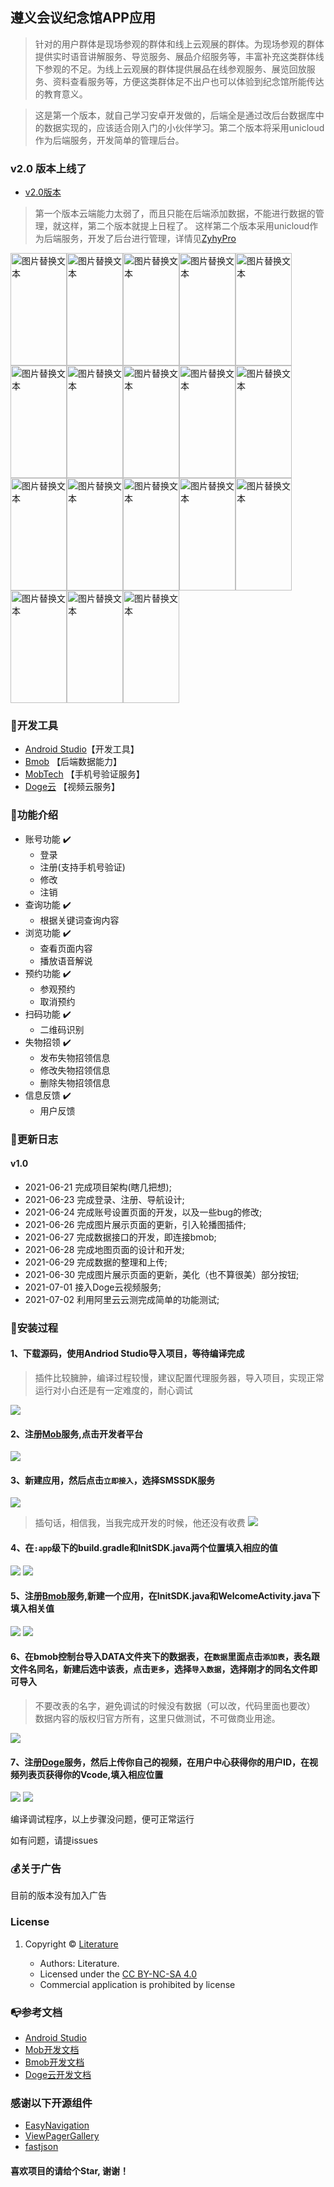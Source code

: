 ## 遵义会议纪念馆APP应用

> 针对的用户群体是现场参观的群体和线上云观展的群体。为现场参观的群体提供实时语音讲解服务、导览服务、展品介绍服务等，丰富补充这类群体线下参观的不足。为线上云观展的群体提供展品在线参观服务、展览回放服务、资料查看服务等，方便这类群体足不出户也可以体验到纪念馆所能传达的教育意义。

> 这是第一个版本，就自己学习安卓开发做的，后端全是通过改后台数据库中的数据实现的，应该适合刚入门的小伙伴学习。第二个版本将采用unicloud作为后端服务，开发简单的管理后台。

### v2.0 版本上线了
* [v2.0版本](https://github.com/LiteraturePro/ZyhyPro)
> 第一个版本云端能力太弱了，而且只能在后端添加数据，不能进行数据的管理，就这样，第二个版本就提上日程了。
> 这样第二个版本采用unicloud作为后端服务，开发了后台进行管理，详情见[ZyhyPro](https://github.com/LiteraturePro/ZyhyPro)


<img src="https://vkceyugu.cdn.bspapp.com/VKCEYUGU-4a2224fd-4003-4b8c-b165-abef8c34b228/c5464c55-8607-4c36-b4f6-245159b9f0f9.jpg" alt="图片替换文本" width="90" height="180" align="bottom" /><img src="https://vkceyugu.cdn.bspapp.com/VKCEYUGU-4a2224fd-4003-4b8c-b165-abef8c34b228/3898708b-a71b-4f1c-b961-ddb86f67a225.jpg" alt="图片替换文本" width="90" height="180" align="bottom" /><img src="https://vkceyugu.cdn.bspapp.com/VKCEYUGU-4a2224fd-4003-4b8c-b165-abef8c34b228/0f5137fe-d692-46a0-9a1a-c37d77b0ccd0.jpg" alt="图片替换文本" width="90" height="180" align="bottom" /><img src="https://vkceyugu.cdn.bspapp.com/VKCEYUGU-4a2224fd-4003-4b8c-b165-abef8c34b228/4eec686b-fff5-466a-b85e-6097b4e53e50.jpg" alt="图片替换文本" width="90" height="180" align="bottom" /><img src="https://vkceyugu.cdn.bspapp.com/VKCEYUGU-4a2224fd-4003-4b8c-b165-abef8c34b228/f9ea5948-b5d4-4816-ae7f-a3b3a98b6de8.jpg" alt="图片替换文本" width="90" height="180" align="bottom" /><img src="https://vkceyugu.cdn.bspapp.com/VKCEYUGU-4a2224fd-4003-4b8c-b165-abef8c34b228/995ed0aa-2374-46e1-af3a-f55d4a61c26d.jpg" alt="图片替换文本" width="90" height="180" align="bottom" /><img src="https://vkceyugu.cdn.bspapp.com/VKCEYUGU-4a2224fd-4003-4b8c-b165-abef8c34b228/2704ddc4-e95f-4e0c-aec1-9c2093210a93.jpg" alt="图片替换文本" width="90" height="180" align="bottom" /><img src="https://vkceyugu.cdn.bspapp.com/VKCEYUGU-4a2224fd-4003-4b8c-b165-abef8c34b228/3bade69c-ce19-4829-9002-539c0b47d78e.jpg" alt="图片替换文本" width="90" height="180" align="bottom" /><img src="https://vkceyugu.cdn.bspapp.com/VKCEYUGU-4a2224fd-4003-4b8c-b165-abef8c34b228/c31c3b85-065c-4a06-a8d3-de3768868f2e.jpg" alt="图片替换文本" width="90" height="180" align="bottom" /><img src="https://vkceyugu.cdn.bspapp.com/VKCEYUGU-4a2224fd-4003-4b8c-b165-abef8c34b228/6429ee6b-e38c-4448-b4c6-60dfcc40c8dc.jpg" alt="图片替换文本" width="90" height="180" align="bottom" /><img src="https://vkceyugu.cdn.bspapp.com/VKCEYUGU-4a2224fd-4003-4b8c-b165-abef8c34b228/2f0376d2-dee5-446c-9a76-8d9170a00e4a.jpg" alt="图片替换文本" width="90" height="180" align="bottom" /><img src="https://vkceyugu.cdn.bspapp.com/VKCEYUGU-4a2224fd-4003-4b8c-b165-abef8c34b228/3d74245d-11dc-4503-bb5f-f4f701ac1626.jpg" alt="图片替换文本" width="90" height="180" align="bottom" /><img src="https://vkceyugu.cdn.bspapp.com/VKCEYUGU-4a2224fd-4003-4b8c-b165-abef8c34b228/1b5edf40-c9cd-4769-bd4c-bdfa9b6c3547.jpg" alt="图片替换文本" width="90" height="180" align="bottom" /><img src="https://vkceyugu.cdn.bspapp.com/VKCEYUGU-4a2224fd-4003-4b8c-b165-abef8c34b228/77ec05c6-7459-462c-8615-cb383e068a78.jpg" alt="图片替换文本" width="90" height="180" align="bottom" /><img src="https://vkceyugu.cdn.bspapp.com/VKCEYUGU-4a2224fd-4003-4b8c-b165-abef8c34b228/102bdadb-56d5-4777-b20f-545400b5289e.jpg" alt="图片替换文本" width="90" height="180" align="bottom" /><img src="https://vkceyugu.cdn.bspapp.com/VKCEYUGU-4a2224fd-4003-4b8c-b165-abef8c34b228/9e95e369-ae4d-47ef-97e6-0a011b237c81.jpg" alt="图片替换文本" width="90" height="180" align="bottom" /><img src="https://vkceyugu.cdn.bspapp.com/VKCEYUGU-4a2224fd-4003-4b8c-b165-abef8c34b228/3f2ee9b8-5d05-4da0-bf92-157f888b7c7b.jpg" alt="图片替换文本" width="90" height="180" align="bottom" /><img src="https://vkceyugu.cdn.bspapp.com/VKCEYUGU-4a2224fd-4003-4b8c-b165-abef8c34b228/b0cf76c9-f158-45ab-86d6-861dde39b60d.jpg" alt="图片替换文本" width="90" height="180" align="bottom" />


### 🔨开发工具
* [Android Studio](https://developer.android.google.cn/studio/)【开发工具】
* [Bmob](https://bmob.cn/) 【后端数据能力】
* [MobTech](https://www.mob.com/) 【手机号验证服务】
* [Doge云](https://www.dogecloud.com/) 【视频云服务】

### 🍄功能介绍
* 账号功能 ✔️
   * 登录
   * 注册(支持手机号验证)
   * 修改
   * 注销
* 查询功能 ✔️
   * 根据关键词查询内容
* 浏览功能 ✔️
   * 查看页面内容
   * 播放语音解说 
* 预约功能 ✔️
   * 参观预约
   * 取消预约 
* 扫码功能 ✔️
   * 二维码识别 
* 失物招领 ✔️
   * 发布失物招领信息
   * 修改失物招领信息
   * 删除失物招领信息 
* 信息反馈 ✔️
   * 用户反馈
 
### 🎁更新日志
#### v1.0
* 2021-06-21 完成项目架构(瞎几把想);
* 2021-06-23 完成登录、注册、导航设计;
* 2021-06-24 完成账号设置页面的开发，以及一些bug的修改;
* 2021-06-26 完成图片展示页面的更新，引入轮播图插件;
* 2021-06-27 完成数据接口的开发，即连接bmob;
* 2021-06-28 完成地图页面的设计和开发;
* 2021-06-29 完成数据的整理和上传;
* 2021-06-30 完成图片展示页面的更新，美化（也不算很美）部分按钮;
* 2021-07-01 接入Doge云视频服务;
* 2021-07-02 利用阿里云云测完成简单的功能测试;

### 🔨安装过程
#### 1、下载源码，使用Andriod Studio导入项目，等待编译完成
> 插件比较臃肿，编译过程较慢，建议配置代理服务器，导入项目，实现正常运行对小白还是有一定难度的，耐心调试

![](https://vkceyugu.cdn.bspapp.com/VKCEYUGU-4a2224fd-4003-4b8c-b165-abef8c34b228/72d6f92d-6e88-4351-b3eb-7b5a1b743557.png)

#### 2、注册[Mob](https://www.mob.com/)服务,点击开发者平台
![](https://vkceyugu.cdn.bspapp.com/VKCEYUGU-4a2224fd-4003-4b8c-b165-abef8c34b228/990a70fc-c3d8-4e41-9ca6-36eb24329813.png)

#### 3、新建应用，然后点击`立即接入`，选择SMSSDK服务
![](https://vkceyugu.cdn.bspapp.com/VKCEYUGU-4a2224fd-4003-4b8c-b165-abef8c34b228/6ea53e0c-1301-453e-a98d-cea39b7ce1e8.png)


> 插句话，相信我，当我完成开发的时候，他还没有收费
![](https://vkceyugu.cdn.bspapp.com/VKCEYUGU-4a2224fd-4003-4b8c-b165-abef8c34b228/8fcab680-2625-4578-96b3-6ca2dbe8f1b0.png)

#### 4、在`:app`级下的build.gradle和InitSDK.java两个位置填入相应的值
![](https://vkceyugu.cdn.bspapp.com/VKCEYUGU-4a2224fd-4003-4b8c-b165-abef8c34b228/5fe28004-1c3f-4072-ab0f-e2a894a2d6b6.png)
![](https://vkceyugu.cdn.bspapp.com/VKCEYUGU-4a2224fd-4003-4b8c-b165-abef8c34b228/43e4885c-a500-4dda-8cf8-1f8eeae5c8e9.png)

#### 5、注册[Bmob](https://bmob.cn/)服务,新建一个应用，在InitSDK.java和WelcomeActivity.java下填入相关值
![](https://vkceyugu.cdn.bspapp.com/VKCEYUGU-4a2224fd-4003-4b8c-b165-abef8c34b228/18e31563-2d3c-454a-87f4-fb19e2391de9.png)
![](https://vkceyugu.cdn.bspapp.com/VKCEYUGU-4a2224fd-4003-4b8c-b165-abef8c34b228/ed560e36-6a75-4089-a29f-9082eb927685.png)

#### 6、在bmob控制台导入DATA文件夹下的数据表，在`数据`里面点击`添加表`，表名跟文件名同名，新建后选中该表，点击`更多`，选择`导入数据`，选择刚才的同名文件即可导入
> 不要改表的名字，避免调试的时候没有数据（可以改，代码里面也要改）
> 数据内容的版权归官方所有，这里只做测试，不可做商业用途。

![](https://vkceyugu.cdn.bspapp.com/VKCEYUGU-4a2224fd-4003-4b8c-b165-abef8c34b228/0c2d215d-d887-440f-b056-6a20bf0ad984.png)

#### 7、注册[Doge](https://www.dogecloud.com/?iuid=1670)服务，然后上传你自己的视频，在用户中心获得你的用户ID，在视频列表页获得你的Vcode,填入相应位置
![](https://vkceyugu.cdn.bspapp.com/VKCEYUGU-4a2224fd-4003-4b8c-b165-abef8c34b228/00dbe3a6-acc7-4010-83df-935bd822860f.png)
![](https://vkceyugu.cdn.bspapp.com/VKCEYUGU-4a2224fd-4003-4b8c-b165-abef8c34b228/691ef519-2da8-40a3-b365-d8ad7d5a5a9e.png)


编译调试程序，以上步骤没问题，便可正常运行

如有问题，请提issues


### 💰关于广告

目前的版本没有加入广告


### License

1. Copyright © [Literature](https://www.ovzv.cn)

    - Authors: Literature.
    - Licensed under the [CC BY-NC-SA 4.0](https://creativecommons.org/licenses/by-nc-sa/4.0/legalcode) 
    - Commercial application is prohibited by license

### 📭参考文档

- [Android Studio](https://developer.android.google.cn/docs)
- [Mob开发文档](https://mob.com/wiki/list)
- [Bmob开发文档](http://doc.bmob.cn/)
- [Doge云开发文档](https://docs.dogecloud.com/vcloud/sdk-player-android)

### 感谢以下开源组件

- [EasyNavigation](https://github.com/Vincent7Wong/EasyNavigation)
- [ViewPagerGallery](https://github.com/lzjin/ViewPagerGallery)
- [fastjson](https://github.com/alibaba/fastjson)

#### 喜欢项目的请给个Star, 谢谢！

